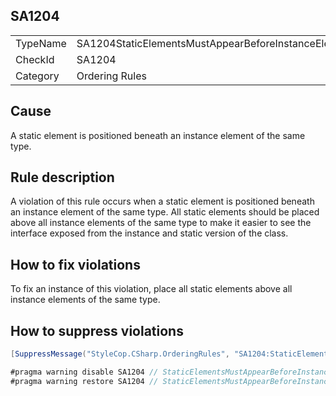 ﻿## SA1204

<table>
<tr>
  <td>TypeName</td>
  <td>SA1204StaticElementsMustAppearBeforeInstanceElements</td>
</tr>
<tr>
  <td>CheckId</td>
  <td>SA1204</td>
</tr>
<tr>
  <td>Category</td>
  <td>Ordering Rules</td>
</tr>
</table>

## Cause

A static element is positioned beneath an instance element of the same type.

## Rule description

A violation of this rule occurs when a static element is positioned beneath an instance element of the same type. All static elements should be placed above all instance elements of the same type to make it easier to see the interface exposed from the instance and static version of the class.

## How to fix violations

To fix an instance of this violation, place all static elements above all instance elements of the same type.

## How to suppress violations

```csharp
[SuppressMessage("StyleCop.CSharp.OrderingRules", "SA1204:StaticElementsMustAppearBeforeInstanceElements", Justification = "Reviewed.")]
```

```csharp
#pragma warning disable SA1204 // StaticElementsMustAppearBeforeInstanceElements
#pragma warning restore SA1204 // StaticElementsMustAppearBeforeInstanceElements
```
